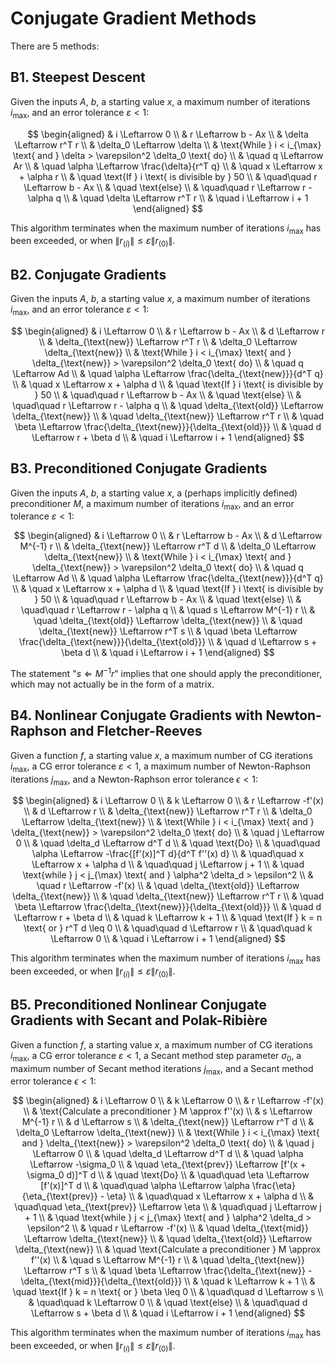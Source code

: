 # Conjugate Gradient Methods

There are 5 methods:

## B1. Steepest Descent

Given the inputs $A$, $b$, a starting value $x$, a maximum number of iterations $i_{\max}$, and an error tolerance $\varepsilon < 1$:

$$
\begin{aligned}
& i \Leftarrow 0 \\
& r \Leftarrow b - Ax \\
& \delta \Leftarrow r^T r \\
& \delta_0 \Leftarrow \delta \\
& \text{While } i < i_{\max} \text{ and } \delta > \varepsilon^2 \delta_0 \text{ do} \\
& \quad q \Leftarrow Ar \\
& \quad \alpha \Leftarrow \frac{\delta}{r^T q} \\
& \quad x \Leftarrow x + \alpha r \\
& \quad \text{If } i \text{ is divisible by } 50 \\
& \quad\quad r \Leftarrow b - Ax \\
& \quad \text{else} \\
& \quad\quad r \Leftarrow r - \alpha q \\
& \quad \delta \Leftarrow r^T r \\
& \quad i \Leftarrow i + 1
\end{aligned}
$$

This algorithm terminates when the maximum number of iterations $i_{\max}$ has been exceeded, or when $\|r_{(i)}\| \leq \varepsilon\|r_{(0)}\|$.

## B2. Conjugate Gradients

Given the inputs $A$, $b$, a starting value $x$, a maximum number of iterations $i_{\max}$, and an error tolerance $\varepsilon < 1$:

$$
\begin{aligned}
& i \Leftarrow 0 \\
& r \Leftarrow b - Ax \\
& d \Leftarrow r \\
& \delta_{\text{new}} \Leftarrow r^T r \\
& \delta_0 \Leftarrow \delta_{\text{new}} \\
& \text{While } i < i_{\max} \text{ and } \delta_{\text{new}} > \varepsilon^2 \delta_0 \text{ do} \\
& \quad q \Leftarrow Ad \\
& \quad \alpha \Leftarrow \frac{\delta_{\text{new}}}{d^T q} \\
& \quad x \Leftarrow x + \alpha d \\
& \quad \text{If } i \text{ is divisible by } 50 \\
& \quad\quad r \Leftarrow b - Ax \\
& \quad \text{else} \\
& \quad\quad r \Leftarrow r - \alpha q \\
& \quad \delta_{\text{old}} \Leftarrow \delta_{\text{new}} \\
& \quad \delta_{\text{new}} \Leftarrow r^T r \\
& \quad \beta \Leftarrow \frac{\delta_{\text{new}}}{\delta_{\text{old}}} \\
& \quad d \Leftarrow r + \beta d \\
& \quad i \Leftarrow i + 1
\end{aligned}
$$

## B3. Preconditioned Conjugate Gradients

Given the inputs $A$, $b$, a starting value $x$, a (perhaps implicitly defined) preconditioner $M$, a maximum number of iterations $i_{\max}$, and an error tolerance $\varepsilon < 1$:

$$
\begin{aligned}
& i \Leftarrow 0 \\
& r \Leftarrow b - Ax \\
& d \Leftarrow M^{-1} r \\
& \delta_{\text{new}} \Leftarrow r^T d \\
& \delta_0 \Leftarrow \delta_{\text{new}} \\
& \text{While } i < i_{\max} \text{ and } \delta_{\text{new}} > \varepsilon^2 \delta_0 \text{ do} \\
& \quad q \Leftarrow Ad \\
& \quad \alpha \Leftarrow \frac{\delta_{\text{new}}}{d^T q} \\
& \quad x \Leftarrow x + \alpha d \\
& \quad \text{If } i \text{ is divisible by } 50 \\
& \quad\quad r \Leftarrow b - Ax \\
& \quad \text{else} \\
& \quad\quad r \Leftarrow r - \alpha q \\
& \quad s \Leftarrow M^{-1} r \\
& \quad \delta_{\text{old}} \Leftarrow \delta_{\text{new}} \\
& \quad \delta_{\text{new}} \Leftarrow r^T s \\
& \quad \beta \Leftarrow \frac{\delta_{\text{new}}}{\delta_{\text{old}}} \\
& \quad d \Leftarrow s + \beta d \\
& \quad i \Leftarrow i + 1
\end{aligned}
$$

The statement "$s \Leftarrow M^{-1} r$" implies that one should apply the preconditioner, which may not actually be in the form of a matrix.

## B4. Nonlinear Conjugate Gradients with Newton-Raphson and Fletcher-Reeves

Given a function $f$, a starting value $x$, a maximum number of CG iterations $i_{\max}$, a CG error tolerance $\varepsilon < 1$, a maximum number of Newton-Raphson iterations $j_{\max}$, and a Newton-Raphson error tolerance $\epsilon < 1$:

$$
\begin{aligned}
& i \Leftarrow 0 \\
& k \Leftarrow 0 \\
& r \Leftarrow -f'(x) \\
& d \Leftarrow r \\
& \delta_{\text{new}} \Leftarrow r^T r \\
& \delta_0 \Leftarrow \delta_{\text{new}} \\
& \text{While } i < i_{\max} \text{ and } \delta_{\text{new}} > \varepsilon^2 \delta_0 \text{ do} \\
& \quad j \Leftarrow 0 \\
& \quad \delta_d \Leftarrow d^T d \\
& \quad \text{Do} \\
& \quad\quad \alpha \Leftarrow -\frac{[f'(x)]^T d}{d^T f''(x) d} \\
& \quad\quad x \Leftarrow x + \alpha d \\
& \quad\quad j \Leftarrow j + 1 \\
& \quad \text{while } j < j_{\max} \text{ and } \alpha^2 \delta_d > \epsilon^2 \\
& \quad r \Leftarrow -f'(x) \\
& \quad \delta_{\text{old}} \Leftarrow \delta_{\text{new}} \\
& \quad \delta_{\text{new}} \Leftarrow r^T r \\
& \quad \beta \Leftarrow \frac{\delta_{\text{new}}}{\delta_{\text{old}}} \\
& \quad d \Leftarrow r + \beta d \\
& \quad k \Leftarrow k + 1 \\
& \quad \text{If } k = n \text{ or } r^T d \leq 0 \\
& \quad\quad d \Leftarrow r \\
& \quad\quad k \Leftarrow 0 \\
& \quad i \Leftarrow i + 1
\end{aligned}
$$

This algorithm terminates when the maximum number of iterations $i_{\max}$ has been exceeded, or when $\|r_{(i)}\| \leq \varepsilon\|r_{(0)}\|$.

## B5. Preconditioned Nonlinear Conjugate Gradients with Secant and Polak-Ribière

Given a function $f$, a starting value $x$, a maximum number of CG iterations $i_{\max}$, a CG error tolerance $\varepsilon < 1$, a Secant method step parameter $\sigma_0$, a maximum number of Secant method iterations $j_{\max}$, and a Secant method error tolerance $\epsilon < 1$:

$$
\begin{aligned}
& i \Leftarrow 0 \\
& k \Leftarrow 0 \\
& r \Leftarrow -f'(x) \\
& \text{Calculate a preconditioner } M \approx f''(x) \\
& s \Leftarrow M^{-1} r \\
& d \Leftarrow s \\
& \delta_{\text{new}} \Leftarrow r^T d \\
& \delta_0 \Leftarrow \delta_{\text{new}} \\
& \text{While } i < i_{\max} \text{ and } \delta_{\text{new}} > \varepsilon^2 \delta_0 \text{ do} \\
& \quad j \Leftarrow 0 \\
& \quad \delta_d \Leftarrow d^T d \\
& \quad \alpha \Leftarrow -\sigma_0 \\
& \quad \eta_{\text{prev}} \Leftarrow [f'(x + \sigma_0 d)]^T d \\
& \quad \text{Do} \\
& \quad\quad \eta \Leftarrow [f'(x)]^T d \\
& \quad\quad \alpha \Leftarrow \alpha \frac{\eta}{\eta_{\text{prev}} - \eta} \\
& \quad\quad x \Leftarrow x + \alpha d \\
& \quad\quad \eta_{\text{prev}} \Leftarrow \eta \\
& \quad\quad j \Leftarrow j + 1 \\
& \quad \text{while } j < j_{\max} \text{ and } \alpha^2 \delta_d > \epsilon^2 \\
& \quad r \Leftarrow -f'(x) \\
& \quad \delta_{\text{mid}} \Leftarrow \delta_{\text{new}} \\
& \quad \delta_{\text{old}} \Leftarrow \delta_{\text{new}} \\
& \quad \text{Calculate a preconditioner } M \approx f''(x) \\
& \quad s \Leftarrow M^{-1} r \\
& \quad \delta_{\text{new}} \Leftarrow r^T s \\
& \quad \beta \Leftarrow \frac{\delta_{\text{new}} - \delta_{\text{mid}}}{\delta_{\text{old}}} \\
& \quad k \Leftarrow k + 1 \\
& \quad \text{If } k = n \text{ or } \beta \leq 0 \\
& \quad\quad d \Leftarrow s \\
& \quad\quad k \Leftarrow 0 \\
& \quad \text{else} \\
& \quad\quad d \Leftarrow s + \beta d \\
& \quad i \Leftarrow i + 1
\end{aligned}
$$

This algorithm terminates when the maximum number of iterations $i_{\max}$ has been exceeded, or when $\|r_{(i)}\| \leq \varepsilon\|r_{(0)}\|$.
